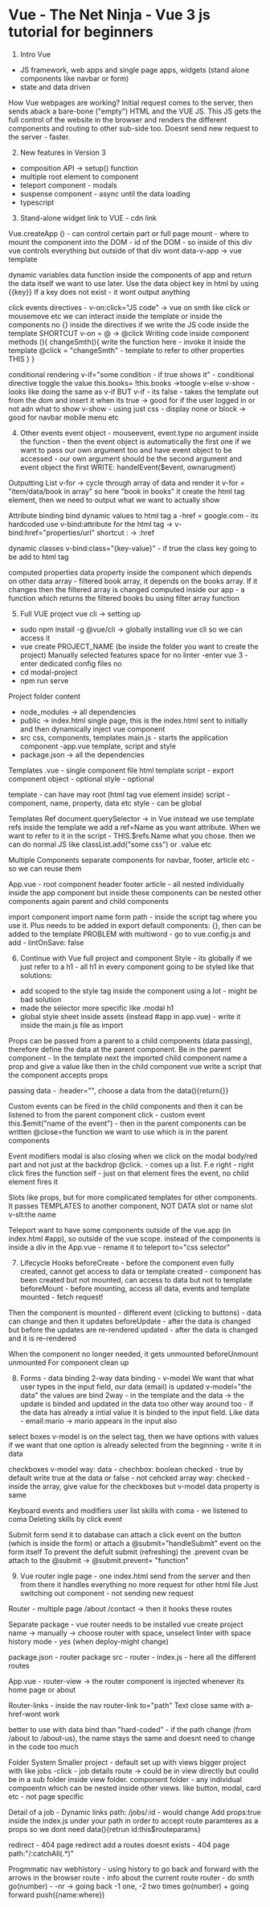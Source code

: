 # Vue -  The Net Ninja - Vue 3 js tutorial for beginners

1. Intro
Vue
 - JS framework, web apps and single page apps, widgets (stand alone components like navbar or form)
- state and data driven

How Vue webpages are working?
Initial request comes to the server, then sends aback a bare-bone ("empty") HTML and the VUE JS. This JS gets the full control of the website in the browser and renders the different components and routing to other sub-side too. Doesnt send new request to the server - faster.

2. New features in Version 3
- composition API -> setup() function
- multiple root element to component
- teleport component -  modals
- suspense component - async until the data loading
- typescript

3. Stand-alone widget
link to VUE - cdn link

Vue.createApp () - can control certain part or full page
mount - where to mount the component into the DOM - id of the DOM - so inside of this div vue controls everything but outside of that div wont
data-v-app -> vue template

dynamic variables
data function inside the components of app and return the data itself we want to use later.
Use the data object key  in html by using {{key}}
If a key does not exist - it wont output anything

click events
directives - v-on:click="JS code" -> vue on smth like click or mousemove etc
we can interact inside the template or inside the components
no {} inside the directives if we write the JS code inside the template
SHORTCUT v-on = @ -> @click
Writing code inside component
methods (){
    changeSmth(){
        write the function here - invoke it inside the template 
        @click = "changeSmth" - template
        to refer to other properties THIS
    }
}

conditional rendering
v-if="some condition - if true shows it" - conditional directive
toggle the value
this.books= !this.books ->toogle
v-else
v-show - looks like doing the same as v-if
BUT
v-if - its false - takes the template out from the dom and insert it when its true -> good for if the user logged in or not adn what to show
v-show - using just css - display none or block -> good for navbar mobile menu etc

4. Other events
event object - mouseevent, event.type
no argument inside the function - then the event object is automatically the first one
if we want to pass our own argument too and have event object to be accessed - our own argument should be the second argument and event object the first
WRITE: handelEvent($event, ownarugment)

Outputting List
v-for -> cycle through array of data and render it
v-for = "item/data/book in array" so here "book in books"
it create the html tag element, then we need to output what we want to actually show

Attribute binding
bind dynamic values to html tag
a -href = google.com - its hardcoded
use v-bind:attribute for the html tag -> v-bind:href="properties/url"
shortcut : -> :href

dynamic classes
v-bind:class="{key-value}" - if true the class key going to be add to html tag

computed properties
data property inside the component which depends on other data
array - filtered book array, it depends on the books array. If it changes then the filtered array is changed
computed inside our app - a function which returns the filtered books bu using filter array function

5. Full VUE project
vue cli -> setting up
- sudo npm install -g @vue/cli -> globally installing vue cli so we can access it
- vue create PROJECT_NAME (be inside the folder you want to create the project)
Manually selected features
space for no linter -enter
vue 3 -enter
dedicated config files
no
- cd modal-project
- npm run serve

Project folder content
- node_modules -> all dependencies
- public -> index.html single page, this is the index.html sent to initially and then dynamically inject vue component
- src
    css, components, templates
    main.js - starts the application
    component -app.vue
        template, script and style
- package.json -> all the dependencies 

Templates
.vue - single component file
html template
script - export component object - optional
style - optional

template - can have may root (html tag vue element inside)
script - component, name, property, data etc
style - can be global

Templates Ref
document.querySelector -> in Vue instead we use template refs
inside the template we add a ref=Name as you want attribute. 
When we want to refer to it in the script - THIS.$refs.Name what you chose.
then we can do normal JS like classList.add("some css") or .value etc

Multiple Components
separate components for navbar, footer, article etc - so we can reuse them

App.vue - root component
header footer article - all nested individually inside the app component
but inside these components can be nested other components again
parent and child components

import component import name form path - inside the script tag where you use 
it. Plus needs to be added in export default components: {}, then can be added to the template
PROBLEM with multiword - go to vue.config.js and add - lintOnSave: false

6. Continue with Vue full project and component
Style - its globally if we just refer to a h1 - all h1 in every component going to be styled like that
solutions:
- add scoped to the style tag inside the component
using a lot - might be bad solution
- made the selector more specific like .modal h1
- global style sheet inside assets (instead #app in app.vue) - write it inside the main.js file as import

Props
can be passed from a parent to a child components (data passing), therefore define the data at the parent component.
Be in the parent component - In the template next the imported child component name a prop and give a value like <Modal header="Sign up for give away"/>
then in the child component vue write a script that the component accepts props
    <script>
            export default {
            props:["header"]
            }
    </script>

passing data - :header="", choose a data from the data(){return{}}

Custom events
can be fired in the child components and then it can be listened to from the parent component
click - custom event 
this.$emit("name of the event") - then in the parent components can be written @close=the function we want to use which is in the parent components

Event modifiers
modal is also closing when we click on the modal body/red part and not just at the backdrop
@click. - comes up a list. F.e right - right click fires the function
self - just on that element fires the event, no child element fires it

Slots
like props, but for more complicated templates for other components. It passes TEMPLATES to another component, NOT DATA
slot or name slot v-slt:the name

Teleport
want to have some components outside of the vue.app (in index.html #app), so outside of the vue scope.
instead of the components is inside a div in the App.vue - rename it to teleport to="css selector"

7. Lifecycle Hooks
beforeCreate - before the component even fully created, cannot get access to data or template
created - component has been created but not mounted, can access to data but not to template
beforeMount - before mounting, access all data, events and template
mounted - fetch request!

Then the component is mounted - different event (clicking to buttons) - data can change and then it updates
beforeUpdate - after the data is changed but before the updates are re-rendered
updated - after the data is changed and it is re-rendered

When the component no longer needed, it gets unmounted
beforeUnmount
unmounted
For component clean up

8. Forms - data binding
2-way data binding - v-model
We want that what user types in the input field, our data (email) is updated
v-model="the data"
the values are bind 2way - in the template and the data -> the update is binded and updated in the data too
other way around too - if the data has already a intial value it is binded to the input field. Like data - email:mario -> mario appears in the input also

select boxes
v-model is on the select tag, then we have options with values
if we want that one option is already selected from the beginning - write it in data

checkboxes
v-model way:
data - chechbox: boolean
checked - true by default write true at the data or false - not cehcked
array way:
checked - inside the array, give value for the checkboxes but v-model data property is same

Keyboard events and modifiers
user list skills with coma - we listened to coma
Deleting skills by click event

Submit form
send it to database
can attach a click event on the button (which is inside the form) or attach a @submit="handleSubmit" event on the form itself
To prevent the defult submit (refreshing) the .prevent cvan be attach to the @submit -> @submit.prevent= "function"

9. Vue router
ingle page - one index.html send from the server and then from there it handles everything no more request for other html file
Just switching out component - not sending new request

Router - multiple page
/about
/contact
-> then it hooks these routes

Separate package - vue router needs to be installed
vue create project name -> manually -> choose router with space, unselect linter with space
history mode - yes (when deploy-might change)

package.json - router package
src - router - index.js - here all the different routes

App.vue - router-view -> the router component is injected whenever its home page or about

Router-links - inside the nav
router-link to="path" Text close
same with a-href-wont work

better to use with data bind than "hard-coded" - if the path change (from /about to /about-us), the name stays the same and doesnt need to change in the code too much

Folder System
Smaller project - default set up  with views
bigger project with like jobs -click - job details route -> could be in view directly but coulld be in a sub folder inside view folder.
component folder - any individual compoentn which can be nested inside other views. like button, modal, card etc -  not page specific

Detail of a job - Dynamic links
path: /jobs/:id - would change
Add props:true inside the index.js under your path in order to accept route paramteres as a props
so we dont need data(){retrun id:this$routeparams}

redirect - 404 page
redirect add
a routes doesnt exists - 404 page
  path:"/:catchAll(.*)"

Progmmatic nav
webhistory - using history to go back and forward with the arrows in the browser
route - info about the current route
router - do smth
    go(number) - -nr -> going back -1 one, -2 two times
    go(number) + going forward
    push({name:where})













